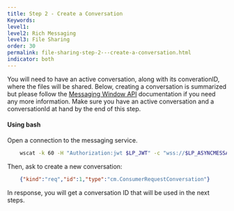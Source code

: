 ```yaml
---
title: Step 2 - Create a Conversation
Keywords:
level1:
level2: Rich Messaging
level3: File Sharing
order: 30
permalink: file-sharing-step-2---create-a-conversation.html
indicator: both
---
```


You will need to have an active conversation, along with its converationID, where the files will be shared. Below, creating a conversation is summarized but please follow the [Messaging Window API](https://developers.liveperson.com/consumer-int-overview.html) documentation if you need any more information. Make sure you have an active conversation and a conversationId at hand by the end of this step.

#### Using bash

Open a connection to the messaging service.

```sh
	wscat -k 60 -H "Authorization:jwt $LP_JWT" -c "wss://$LP_ASYNCMESSAGINGENT/ws_api/account/$LP_ACCOUNT/messaging/consumer?v=3"
```

Then, ask to create a new conversation:

```json
	{"kind":"req","id":1,"type":"cm.ConsumerRequestConversation"}
```

In response, you will get a conversation ID that will be used in the next steps.

